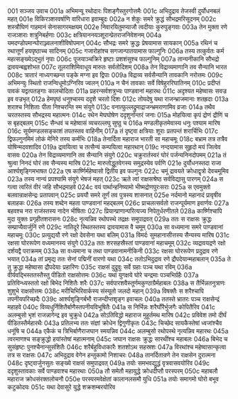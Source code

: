 001  सञ्जय उवाच
001a अभिमन्यू रथोदारः पिशङ्गैस्तुरगोत्तमैः
001c अभिदुद्राव तेजस्वी दुर्योधनबलं महत्
001e विकिरञ्शरवर्षाणि वारिधारा इवाम्बुदः
002a न शेकुः समरे क्रुद्धं सौभद्रमरिसूदनम्
002c शस्त्रौघिणं गाहमानं सेनासागरमक्षयम्
002e निवारयितुमप्याजौ त्वदीयाः कुरुपुङ्गवाः
003a तेन मुक्ता रणे राजञ्शराः शत्रुनिबर्हणाः
003c क्षत्रियाननयञ्शूरान्प्रेतराजनिवेशनम्
004a यमदण्डोपमान्घोराञ्ज्वलनाशीविषोपमान्
004c सौभद्रः समरे क्रुद्धः प्रेषयामास सायकान्
005a रथिनं च रथात्तूर्णं हयपृष्ठाच्च सादिनम्
005c गजारोहांश्च सगजान्पातयामास फाल्गुनिः
006a तस्य तत्कुर्वतः कर्म महत्सङ्ख्येऽद्भुतं नृपाः
006c पूजयाञ्चक्रिरे हृष्टाः प्रशशंसुश्च फाल्गुनिम्
007a तान्यनीकानि सौभद्रो द्रावयन्बह्वशोभत
007c तूलराशिमिवाधूय मारुतः सर्वतोदिशम्
008a तेन विद्राव्यमाणानि तव सैन्यानि भारत
008c त्रातारं नाध्यगच्छन्त पङ्के मग्ना इव द्विपाः
009a विद्राव्य सर्वसैन्यानि तावकानि नरोत्तमः
009c अभिमन्युः स्थितो राजन्विधूमोऽग्निरिव ज्वलन्
010a न चैनं तावकाः सर्वे विषेहुररिघातिनम्
010c प्रदीप्तं पावकं यद्वत्पतङ्गाः कालचोदिताः
011a प्रहरन्सर्वशत्रुभ्यः पाण्डवानां महारथः
011c अदृश्यत महेष्वासः सवज्र इव वज्रभृत्
012a हेमपृष्ठं धनुश्चास्य ददृशे चरतो दिशः
012c तोयदेषु यथा राजन्भ्राजमानाः शतह्रदाः
013a शराश्च निशिताः पीता निश्चरन्ति स्म संयुगे
013c वनात्फुल्लद्रुमाद्राजन्भ्रमराणामिव व्रजाः
014a तथैव चरतस्तस्य सौभद्रस्य महात्मनः
014c रथेन मेघघोषेण ददृशुर्नान्तरं जनाः
015a मोहयित्वा कृपं द्रोणं द्रौणिं च स बृहद्बलम्
015c सैन्धवं च महेष्वासं व्यचरल्लघु सुष्ठु च
016a मण्डलीकृतमेवास्य धनुः पश्याम मारिष
016c सूर्यमण्डलसङ्काशं तपतस्तव वाहिनीम्
017a तं दृष्ट्वा क्षत्रियाः शूराः प्रतपन्तं शरार्चिभिः
017c द्विफल्गुनमिमं लोकं मेनिरे तस्य कर्मभिः
018a तेनार्दिता महाराज भारती सा महाचमूः
018c बभ्राम तत्र तत्रैव योषिन्मदवशादिव
019a द्रावयित्वा च तत्सैन्यं कम्पयित्वा महारथान्
019c नन्दयामास सुहृदो मयं जित्वेव वासवः
020a तेन विद्राव्यमाणानि तव सैन्यानि संयुगे
020c चक्रुरार्तस्वरं घोरं पर्जन्यनिनदोपमम्
021a तं श्रुत्वा निनदं घोरं तव सैन्यस्य मारिष
021c मारुतोद्धूतवेगस्य समुद्रस्येव पर्वणि
021e दुर्योधनस्तदा राजा आर्श्यशृङ्गिमभाषत
022a एष कार्ष्णिर्महेष्वासो द्वितीय इव फल्गुनः
022c चमूं द्रावयते क्रोधाद्वृत्रो देवचमूमिव
023a तस्य नान्यं प्रपश्यामि संयुगे भेषजं महत्
023c ऋते त्वां राक्षसश्रेष्ठ सर्वविद्यासु पारगम्
024a स गत्वा त्वरितं वीरं जहि सौभद्रमाहवे
024c वयं पार्थान्हनिष्यामो भीष्मद्रोणपुरःसराः
025a स एवमुक्तो बलवान्राक्षसेन्द्रः प्रतापवान्
025c प्रययौ समरे तूर्णं तव पुत्रस्य शासनात्
025e नर्दमानो महानादं प्रावृषीव बलाहकः
026a तस्य शब्देन महता पाण्डवानां महद्बलम्
026c प्राचलत्सर्वतो राजन्पूर्यमाण इवार्णवः
027a बहवश्च नरा राजंस्तस्य नादेन भीषिताः
027c प्रियान्प्राणान्परित्यज्य निपेतुर्धरणीतले
028a कार्ष्णिश्चापि मुदा युक्तः प्रगृहीतशरासनः
028c नृत्यन्निव रथोपस्थे तद्रक्षः समुपाद्रवत्
029a ततः स राक्षसः क्रुद्धः सम्प्राप्यैवार्जुनिं रणे
029c नातिदूरे स्थितस्तस्य द्रावयामास वै चमूम्
030a सा वध्यमाना समरे पाण्डवानां महाचमूः
030c प्रत्युद्ययौ रणे रक्षो देवसेना यथा बलिम्
031a विमर्दः सुमहानासीत्तस्य सैन्यस्य मारिष
031c रक्षसा घोररूपेण वध्यमानस्य संयुगे
032a ततः शरसहस्रैस्तां पाण्डवानां महाचमूम्
032c व्यद्रावयद्रणे रक्षो दर्शयद्वै पराक्रमम्
033a सा वध्यमाना च तथा पाण्डवानामनीकिनी
033c रक्षसा घोररूपेण प्रदुद्राव रणे भयात्
034a तां प्रमृद्य ततः सेनां पद्मिनीं वारणो यथा
034c ततोऽभिदुद्राव रणे द्रौपदेयान्महाबलान्
035a ते तु क्रुद्धा महेष्वासा द्रौपदेयाः प्रहारिणः
035c राक्षसं दुद्रुवुः सर्वे ग्रहाः पञ्च यथा रविम्
036a वीर्यवद्भिस्ततस्तैस्तु पीडितो राक्षसोत्तमः
036c यथा युगक्षये घोरे चन्द्रमाः पञ्चभिर्ग्रहैः
037a प्रतिविन्ध्यस्ततो रक्षो बिभेद निशितैः शरैः
037c सर्वपारशवैस्तूर्णमकुण्ठाग्रैर्महाबलः
038a स तैर्भिन्नतनुत्राणः शुशुभे राक्षसोत्तमः
038c मरीचिभिरिवार्कस्य संस्यूतो जलदो महान्
039a विषक्तैः स शरैश्चापि तपनीयपरिच्छदैः
039c आर्श्यशृङ्गिर्बभौ राजन्दीप्तशृङ्ग इवाचलः
040a ततस्ते भ्रातरः पञ्च राक्षसेन्द्रं महाहवे
040c विव्यधुर्निशितैर्बाणैस्तपनीयविभूषितैः
041a स निर्भिन्नः शरैर्घोरैर्भुजगैः कोपितैरिव
041c अलम्बुसो भृशं राजन्नागेन्द्र इव चुक्रुधे
042a सोऽतिविद्धो महाराज मुहूर्तमथ मारिष
042c प्रविवेश तमो दीर्घं पीडितस्तैर्महारथैः
043a प्रतिलभ्य ततः संज्ञां क्रोधेन द्विगुणीकृतः
043c चिच्छेद सायकैस्तेषां ध्वजांश्चैव धनूंषि च
044a एकैकं च त्रिभिर्बाणैराजघान स्मयन्निव
044c अलम्बुसो रथोपस्थे नृत्यन्निव महारथः
045a त्वरमाणश्च सङ्क्रुद्धो हयांस्तेषां महात्मनाम्
045c जघान राक्षसः क्रुद्धः सारथींश्च महाबलः
046a बिभेद च सुसंहृष्टः पुनश्चैनान्सुसंशितैः
046c शरैर्बहुविधाकारैः शतशोऽथ सहस्रशः
047a विरथांश्च महेष्वासान्कृत्वा तत्र स राक्षसः
047c अभिदुद्राव वेगेन हन्तुकामो निशाचरः
048a तानर्दितान्रणे तेन राक्षसेन दुरात्मना
048c दृष्ट्वार्जुनसुतः सङ्ख्ये राक्षसं समुपाद्रवत्
049a तयोः समभवद्युद्धं वृत्रवासवयोरिव
049c ददृशुस्तावकाः सर्वे पाण्डवाश्च महारथाः
050a तौ समेतौ महायुद्धे क्रोधदीप्तौ परस्परम्
050c महाबलौ महाराज क्रोधसंरक्तलोचनौ
050e परस्परमवेक्षेतां कालानलसमौ युधि
051a तयोः समागमो घोरो बभूव कटुकोदयः
051c यथा देवासुरे युद्धे शक्रशम्बरयोरिव

